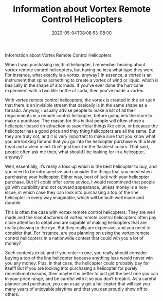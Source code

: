 ﻿---
title: "Information about Vortex Remote Control Helicopters"
date: 2020-05-04T08:08:53-08:00
description: "remote control helicopters Tips for Web Success"
featured_image: "/images/remote control helicopters.jpg"
tags: ["remote control helicopters"]
---

Information about Vortex Remote Control Helicopters

When I was purchasing my third helicopter, I remember hearing about vortex remote control helicopters, but having no idea what type they were.  For instance, what exactly is a vortex, anyway?  In essence, a vortex is an instrument that spins something to create a vortex of wind or liquid, which is basically in the shape of a tornado.  If you’ve ever done the hurricane experiment with a two liter bottle of soda, then you’ve made a vortex.

With vortex remote control helicopters, the vortex is created in the air such that there is an invisible stream that basically is in the same shape as a tornado.  Anyway, I usually advise people to make a list of all their requirements in a remote control helicopter, before going into the store to make a purchase.  The reason for this is that people will often chose a helicopter based on attraction to superficial things like color, or because the helicopter has a good price and they thing helicopters are all the same.  But they are truly not, and it is very important to make sure that you know what you are looking for and that you go into the helicopter purchase with a level head and a clear mind.  Don’t just look for the flashiest colors.  That said, people often ask me then, what should I be looking for in a helicopter, anyway?

Well, essentially, it’s really a toss up which is the best helicopter to buy, and you need to be introspective and consider the things that you need when purchasing your helicopter.  Either way, best of luck with your helicopter purchase.  But if I could offer some advice, I would recommend that people go with durability and not outward appearance, unless money is a non-issue, in which case they can look into purchasing a top of the line helicopter in every way imaginable, which will be both well made and durable.

This is often the case with vortex remote control helicopters.  They are well made and the manufacturers of vortex remote control helicopters often pay close attention to detail and are capable of making helicopters that are really pleasing to the eye.  But they really are expensive, and you need to consider that.  For instance, are you planning on using the vortex remote control helicopters in a nationwide contest that could win you a lot of money?

Such contests exist, and if you enter in one, you really should consider buying a top of the line helicopter because anything less would never win you any money.  Plus, in that case, the helicopter could probably pay for itself!  But if you are looking into purchasing a helicopter for purely recreational reasons, then maybe it is better to just get the best one you can in your price range, and be careful with it so you don’t break it.  As a careful planner and purchaser, you can usually get a helicopter that will last you many years of enjoyable playtime and that you can proudly show off to others.
